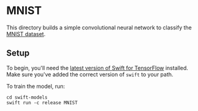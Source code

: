 # MNIST

This directory builds a simple convolutional neural network to classify the
[MNIST dataset](http://yann.lecun.com/exdb/mnist/).

## Setup

To begin, you'll need the [latest version of Swift for
TensorFlow](https://github.com/tensorflow/swift/blob/master/Installation.md)
installed. Make sure you've added the correct version of `swift` to your path.

To train the model, run:

```
cd swift-models
swift run -c release MNIST
```
